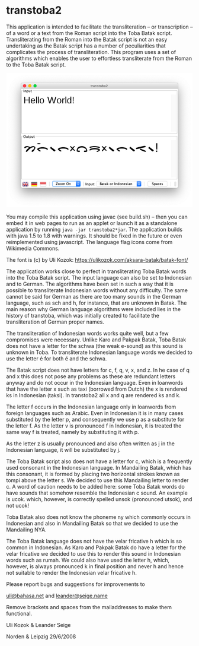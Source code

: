 # transtoba2

This application is intended to facilitate the transliteration – or transcription – of a word or a text from the Roman script into the Toba Batak script. Transliterating from the Roman into the Batak script is not an easy undertaking as the Batak script has a number of peculiarities that complicates the process of transliteration. This program uses a set of algorithms which enables the user to effortless transliterate from the Roman to the Toba Batak script.

![screenshot](images/demo.png)

You may compile this application using javac (see build.sh) – then you can embed it in web pages to run as an applet or launch it as a standalone application by running ```java -jar transtoba2*jar```. The application builds with java 1.5 to 1.8 with warnings. It should be fixed in the future or even reimplemented using javascript. The language flag icons come from Wikimedia Commons.

The font is (c) by Uli Kozok: https://ulikozok.com/aksara-batak/batak-font/

The application works close to perfect in transliterating Toba Batak words into the Toba Batak script. The input language can also be set to Indonesian and to German. The algorithms have been set in such a way that it is possible to transliterate Indonesian words without any difficulty. The same cannot be said for German as there are too many sounds in the German language, such as sch and h, for instance, that are unknown in Batak. The main reason why German language algorithms were included lies in the history of transtoba, which was initially created to facilitate the transliteration of German proper names.

The transliteration of Indonesian words works quite well, but a few compromises were necessary. Unlike Karo and Pakpak Batak, Toba Batak does not have a letter for the schwa (the weak e-sound) as this sound is unknown in Toba. To transliterate Indonesian language words we decided to use the letter é for both é and the schwa.

The Batak script does not have letters for c, f, q, v, x, and z. In he case of q and x this does not pose any problems as these are redundant letters anyway and do not occur in the Indonesian language. Even in loanwords that have the letter x such as taxi (borrowed from Dutch) the x is rendered ks in Indonesian (taksi). In transtoba2 all x and q are rendered ks and k.

The letter f occurs in the Indonesian language only in loanwords from foreign languages such as Arabic. Even in Indonesian it is in many cases substituted by the letter p, and consequently we use p as a substitute for the letter f. As the letter v is pronounced f in Indonesian, it is treated the same way f is treated, namely by substituting it with p.

As the letter z is usually pronounced and also often written as j in the Indonesian language, it will be substituted by j.

The Toba Batak script also does not have a letter for c, which is a frequently used consonant in the Indonesian language. In Mandailing Batak, which has this consonant, it is formed by placing two horizontal strokes known as tompi above the letter s. We decided to use this Mandailing letter to render c. A word of caution needs to be added here: some Toba Batak words do have sounds that somehow resemble the Indonesian c sound. An example is ucok. which, however, is correctly spelled unsok (pronounced utsok), and not ucok!

Toba Batak also does not know the phoneme ny which commonly occurs in Indonesian and also in Mandailing Batak so that we decided to use the Mandailing NYA.

The Toba Batak language does not have the velar fricative h which is so common in Indonesian. As Karo and Pakpak Batak do have a letter for the velar fricative we decided to use this to render this sound in Indonesian words such as rumah. We could also have used the letter h, which, however, is always pronounced k in final position and never h and hence not suitable to render the Indonesian velar fricative h.

Please report bugs and suggestions for improvements to

uli@bahasa.net and leander@seige.name

Remove brackets and spaces from the mailaddresses to make them functional.

Uli Kozok & Leander Seige

Norden & Leipzig 29/6/2008
